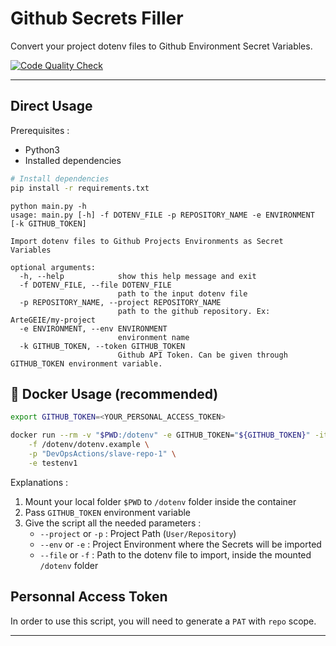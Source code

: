 # Github Secrets Filler

Convert your project dotenv files to Github Environment Secret Variables.

[![Code Quality Check](https://github.com/DevOpsActions/github-secrets-filler/actions/workflows/code-quality.yml/badge.svg)](https://github.com/DevOpsActions/github-secrets-filler/actions/workflows/code-quality.yml)

---

## Direct Usage

Prerequisites :
 - Python3
 - Installed dependencies

```bash
# Install dependencies
pip install -r requirements.txt
```

```raw
python main.py -h
usage: main.py [-h] -f DOTENV_FILE -p REPOSITORY_NAME -e ENVIRONMENT [-k GITHUB_TOKEN]

Import dotenv files to Github Projects Environments as Secret Variables

optional arguments:
  -h, --help            show this help message and exit
  -f DOTENV_FILE, --file DOTENV_FILE
                        path to the input dotenv file
  -p REPOSITORY_NAME, --project REPOSITORY_NAME
                        path to the github repository. Ex: ArteGEIE/my-project
  -e ENVIRONMENT, --env ENVIRONMENT
                        environment name
  -k GITHUB_TOKEN, --token GITHUB_TOKEN
                        Github API Token. Can be given through GITHUB_TOKEN environment variable.
```

## 🐳 Docker Usage (recommended)

```bash
export GITHUB_TOKEN=<YOUR_PERSONAL_ACCESS_TOKEN>

docker run --rm -v "$PWD:/dotenv" -e GITHUB_TOKEN="${GITHUB_TOKEN}" -it secrets-filler:latest \
    -f /dotenv/dotenv.example \
    -p "DevOpsActions/slave-repo-1" \
    -e testenv1
```

Explanations :
  1. Mount your local folder `$PWD` to `/dotenv` folder inside the container
  2. Pass `GITHUB_TOKEN` environment variable
  3. Give the script all the needed parameters :
     - `--project` or `-p` : Project Path (`User/Repository`)
     - `--env` or `-e` : Project Environment where the Secrets will be imported
     - `--file` or `-f` : Path to the dotenv file to import, inside the mounted `/dotenv` folder


## Personnal Access Token

In order to use this script, you will need to generate a `PAT` with `repo` scope.

---
